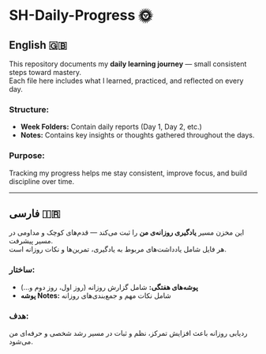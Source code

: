 # SH-Daily-Progress 🌞

## English 🇬🇧
This repository documents my **daily learning journey** — small consistent steps toward mastery.  
Each file here includes what I learned, practiced, and reflected on every day.

### Structure:
- **Week Folders:** Contain daily reports (Day 1, Day 2, etc.)
- **Notes:** Contains key insights or thoughts gathered throughout the days.

### Purpose:
Tracking my progress helps me stay consistent, improve focus, and build discipline over time.

---

## فارسی 🇮🇷
این مخزن مسیر **یادگیری روزانه‌ی من** را ثبت می‌کند — قدم‌های کوچک و مداومی در مسیر پیشرفت.  
هر فایل شامل یادداشت‌های مربوط به یادگیری، تمرین‌ها و نکات روزانه است.

### ساختار:
- **پوشه‌های هفتگی:** شامل گزارش روزانه (روز اول، روز دوم و...)  
- **پوشه Notes:** شامل نکات مهم و جمع‌بندی‌های روزانه  

### هدف:
ردیابی روزانه باعث افزایش تمرکز، نظم و ثبات در مسیر رشد شخصی و حرفه‌ای من می‌شود.
